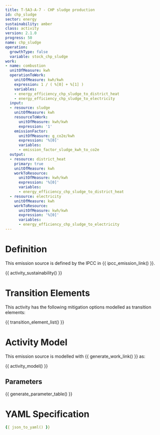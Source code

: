 ```yaml
---
title: T-5A3-A-7 - CHP sludge production
id: chp_sludge
sector: energy
sustainability: amber
class: activity
version: 2.1.0
progress: 50
name: chp_sludge
operation:
  growthType: false
  variable: stock_chp_sludge
work:
- name: combustion
  unitOfMeasure: kwh
  operationToWork:
    unitOfMeasure: kwh/kwh
    expression: 1 / ( %[0] + %[1] )
    variables:
    - energy_efficiency_chp_sludge_to_district_heat
    - energy_efficiency_chp_sludge_to_electricity
  input:
  - resource: sludge
    unitOfMeasure: kwh
    resourceToWork:
      unitOfMeasure: kwh/kwh
      expression: '1'
    emissionFactor:
      unitOfMeasure: g_co2e/kwh
      expression: '%[0]'
      variables:
      - emission_factor_sludge_kwh_to_co2e
  output:
  - resource: district_heat
    primary: true
    unitOfMeasure: kwh
    workToResource:
      unitOfMeasure: kwh/kwh
      expression: '%[0]'
      variables:
      - energy_efficiency_chp_sludge_to_district_heat
  - resource: electricity
    unitOfMeasure: kwh
    workToResource:
      unitOfMeasure: kwh/kwh
      expression: '%[0]'
      variables:
      - energy_efficiency_chp_sludge_to_electricity
---
```

# Definition
This emission source is defined by the IPCC in {{ ipcc_emission_link() }}.


{{ activity_sustainability() }}

# Transition Elements

This activity has the following mitigation options modelled as transition elements:

{{ transition_element_list() }}

# Activity Model
This emission source is modelled with {{ generate_work_link() }} as:

{{ activity_model() }}

## Parameters

{{ generate_parameter_table() }}

# YAML Specification

```yaml
{{ json_to_yaml() }}
```
